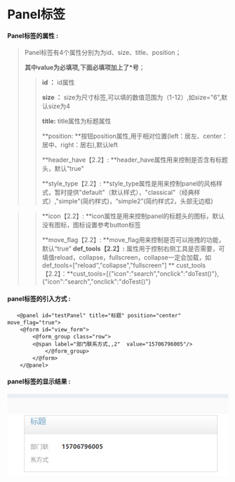 # Panel**标签**

#### Panel**标签的属性 :**

> Panel标签有4个属性分别为为id、size、title、position；
>
> **其中value为必填项,下面必填项加上了\*号**；
>
> > **id ：** id属性
> >
> > **size ：** size为尺寸标签,可以填的数值范围为（1-12）,如size="6",默认size为4
> >
> > **title:** title属性为标题属性
>>
> > **position: **按钮position属性,用于相对位置\(left：居左、center：居中、right：居右\),默认left
>>
> > **header_have【2.2】: **header_have属性用来控制是否含有标题头，默认"true"
>>
> > **style_type【2.2】: **style_type属性是用来控制panel的风格样式，暂时提供"default"（默认样式），"classical"（经典样式）,"simple"(简约样式)，“simple2”(简约样式2，头部无边框)

> > **icon【2.2】: **icon属性是用来控制panel的标题头的图标，默认没有图标，图标设置参考button标签
>>
> > **move_flag【2.2】: **move_flag用来控制是否可以拖拽的功能，默认“true”
>> **def_tools【2.2】:** 属性用于控制右侧工具是否需要，可填值reload，collapse，fullscreen，collapse一定会加载，如def_tools=["reload","collapse","fullscreen"]
>> ** cust_tools【2.2】：**cust_tools=[{"icon":"search","onclick":"doTest()"},{"icon":"search","onclick":"doTest()"}
#### panel标签的引入方式 :

```
   <@panel id="testPanel" title="标题" position="center" move_flag="true">
	<@form id="view_form">
	    <@form_group class="row">
		<@span label="部门联系方式,,2"  value="15706796005"/>
            </@form_group>
        </@form>
    </@panel>
```

#### panel标签的显示结果 :

![](/assets/panel1.png)




